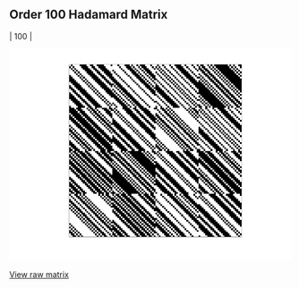 ## Order 100 Hadamard Matrix

| 100 |

<img src="100.png" class="img-responsive" alt=""> 

[View raw matrix](order100.txt)
